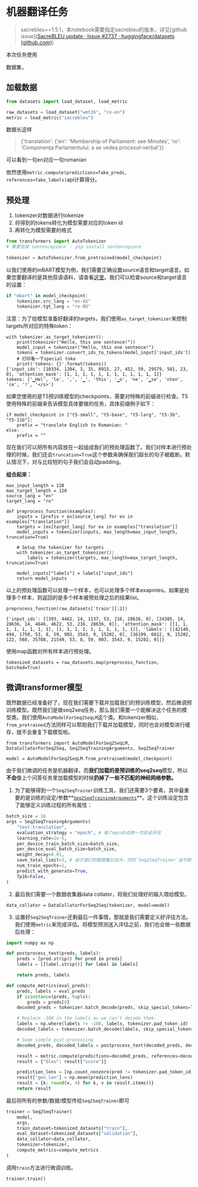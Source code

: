 # 机器翻译任务

>  sacrebleu==1.5.1，本notebook需要指定sacrebleu的版本，详见[github issue]([SacreBLEU update · Issue #2737 · huggingface/datasets (github.com)](https://github.com/huggingface/datasets/issues/2737))

本次任务使用

[WMT]: http://www.statmt.org/wmt16/

数据集，

## 加载数据

```python
from datasets import load_dataset, load_metric

raw_datasets = load_dataset("wmt16", "ro-en")
metric = load_metric("sacrebleu")
```

数据长这样

> {'translation': {'en': 'Membership of Parliament: see Minutes',  'ro': 'Componenţa Parlamentului: a se vedea procesul-verbal'}}

可以看到一句en对应一句romanian

依然使用`metric.compute(predictions=fake_preds, references=fake_labels)`api计算得分。

## 预处理

1. tokenizer对数据进行tokenize
2. 将得到的tokens转化为模型需要对应的token id
3. 再转化为模型需要的格式

```python
from transformers import AutoTokenizer
# 需要安装`sentencepiece`： pip install sentencepiece
    
tokenizer = AutoTokenizer.from_pretrained(model_checkpoint)
```

以我们使用的mBART模型为例，我们需要正确设置source语言和target语言。如果您要翻译的是其他双语语料，请查看[这里](https://huggingface.co/facebook/mbart-large-cc25)。我们可以检查source和target语言的设置：

```python
if "mbart" in model_checkpoint:
    tokenizer.src_lang = "en-XX"
    tokenizer.tgt_lang = "ro-RO"
```

注意：为了给模型准备好翻译的targets，我们使用`as_target_tokenizer`来控制targets所对应的特殊token：

```
with tokenizer.as_target_tokenizer():
    print(tokenizer("Hello, this one sentence!"))
    model_input = tokenizer("Hello, this one sentence!")
    tokens = tokenizer.convert_ids_to_tokens(model_input['input_ids'])
    # 打印看一下special toke
    print('tokens: {}'.format(tokens))
{'input_ids': [10334, 1204, 3, 15, 8915, 27, 452, 59, 29579, 581, 23, 0], 'attention_mask': [1, 1, 1, 1, 1, 1, 1, 1, 1, 1, 1, 1]}
tokens: ['▁Hel', 'lo', ',', '▁', 'this', '▁o', 'ne', '▁se', 'nten', 'ce', '!', '</s>']
```

如果您使用的是T5预训练模型的checkpoints，需要对特殊的前缀进行检查。T5使用特殊的前缀来告诉模型具体要做的任务，具体前缀例子如下：

```
if model_checkpoint in ["t5-small", "t5-base", "t5-larg", "t5-3b", "t5-11b"]:
    prefix = "translate English to Romanian: "
else:
    prefix = ""
```

现在我们可以把所有内容放在一起组成我们的预处理函数了。我们对样本进行预处理的时候，我们还会`truncation=True`这个参数来确保我们超长的句子被截断。默认情况下，对与比较短的句子我们会自动padding。

**组合起来：**

```
max_input_length = 128
max_target_length = 128
source_lang = "en"
target_lang = "ro"

def preprocess_function(examples):
    inputs = [prefix + ex[source_lang] for ex in examples["translation"]]
    targets = [ex[target_lang] for ex in examples["translation"]]
    model_inputs = tokenizer(inputs, max_length=max_input_length, truncation=True)

    # Setup the tokenizer for targets
    with tokenizer.as_target_tokenizer():
        labels = tokenizer(targets, max_length=max_target_length, truncation=True)

    model_inputs["labels"] = labels["input_ids"]
    return model_inputs
```

以上的预处理函数可以处理一个样本，也可以处理多个样本exapmles。如果是处理多个样本，则返回的是多个样本被预处理之后的结果list。

```
preprocess_function(raw_datasets['train'][:2])
```

```
{'input_ids': [[393, 4462, 14, 1137, 53, 216, 28636, 0], [24385, 14, 28636, 14, 4646, 4622, 53, 216, 28636, 0]], 'attention_mask': [[1, 1, 1, 1, 1, 1, 1, 1], [1, 1, 1, 1, 1, 1, 1, 1, 1, 1]], 'labels': [[42140, 494, 1750, 53, 8, 59, 903, 3543, 9, 15202, 0], [36199, 6612, 9, 15202, 122, 568, 35788, 21549, 53, 8, 59, 903, 3543, 9, 15202, 0]]}
```

使用map函数对所有样本进行预处理。

```
tokenized_datasets = raw_datasets.map(preprocess_function, batched=True)
```

## 微调transformer模型

既然数据已经准备好了，现在我们需要下载并加载我们的预训练模型，然后微调预训练模型。既然我们是做seq2seq任务，那么我们需要一个能解决这个任务的模型类。我们使用`AutoModelForSeq2SeqLM`这个类。和tokenizer相似，`from_pretrained`方法同样可以帮助我们下载并加载模型，同时也会对模型进行缓存，就不会重复下载模型啦。

```
from transformers import AutoModelForSeq2SeqLM, DataCollatorForSeq2Seq, Seq2SeqTrainingArguments, Seq2SeqTrainer

model = AutoModelForSeq2SeqLM.from_pretrained(model_checkpoint)
```

由于我们微调的任务是机器翻译，而**我们加载的是预训练的seq2seq**模型，所以**不会**像上个问答任务里加载模型的时候**扔掉了一些不匹配的神经网络参数。**

1. 为了能够得到一个`Seq2SeqTrainer`训练工具，我们还需要3个要素，其中最重要的是训练的设定/参数**[`Seq2SeqTrainingArguments`](https://huggingface.co/transformers/main_classes/trainer.html#transformers.Seq2SeqTrainingArguments)**。这个训练设定包含了能够定义训练过程的所有属性：

```python
batch_size = 16
args = Seq2SeqTrainingArguments(
    "test-translation",
    evaluation_strategy = "epoch", # 每个epcoh会做一次验证评估
    learning_rate=2e-5,
    per_device_train_batch_size=batch_size,
    per_device_eval_batch_size=batch_size,
    weight_decay=0.01,
    save_total_limit=3, # 由于我们的数据集比较大，同时`Seq2SeqTrainer`会不断保存模型，所以我们需要告诉它至多保存`save_total_limit=3`个模型。
    num_train_epochs=1,
    predict_with_generate=True,
    fp16=False,
)
```

2. 最后我们需要一个数据收集器data collator，将我们处理好的输入喂给模型。



```
data_collator = DataCollatorForSeq2Seq(tokenizer, model=model)
```

3. 设置好`Seq2SeqTrainer`还剩最后一件事情，那就是我们需要定义好评估方法。我们使用`metric`来完成评估。将模型预测送入评估之前，我们也会做一些数据后处理：

```python
import numpy as np

def postprocess_text(preds, labels):
    preds = [pred.strip() for pred in preds]
    labels = [[label.strip()] for label in labels]

    return preds, labels

def compute_metrics(eval_preds):
    preds, labels = eval_preds
    if isinstance(preds, tuple):
        preds = preds[0]
    decoded_preds = tokenizer.batch_decode(preds, skip_special_tokens=True)

    # Replace -100 in the labels as we can't decode them.
    labels = np.where(labels != -100, labels, tokenizer.pad_token_id)
    decoded_labels = tokenizer.batch_decode(labels, skip_special_tokens=True)

    # Some simple post-processing
    decoded_preds, decoded_labels = postprocess_text(decoded_preds, decoded_labels)

    result = metric.compute(predictions=decoded_preds, references=decoded_labels)
    result = {"bleu": result["score"]}

    prediction_lens = [np.count_nonzero(pred != tokenizer.pad_token_id) for pred in preds]
    result["gen_len"] = np.mean(prediction_lens)
    result = {k: round(v, 4) for k, v in result.items()}
    return result
```

最后将所有的参数/数据/模型传给`Seq2SeqTrainer`即可

```python
trainer = Seq2SeqTrainer(
    model,
    args,
    train_dataset=tokenized_datasets["train"],
    eval_dataset=tokenized_datasets["validation"],
    data_collator=data_collator,
    tokenizer=tokenizer,
    compute_metrics=compute_metrics
)
```

调用`train`方法进行微调训练。



```python
trainer.train()
```

